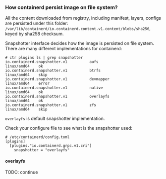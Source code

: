 ### How containerd persist image on file system?

All the content downloaded from registry, including manifest, layers, configs are
persisted under this folder: `/var/lib/containerd/io.containerd.content.v1.content/blobs/sha256`,
keyed by sha258 checksum.

Snapshotter interface decides how the image is persisted on file system. There are many different
implementations for containerd:

```
# ctr plugins ls | grep snapshotter
io.containerd.snapshotter.v1          aufs                     linux/amd64    ok
io.containerd.snapshotter.v1          btrfs                    linux/amd64    skip
io.containerd.snapshotter.v1          devmapper                linux/amd64    error
io.containerd.snapshotter.v1          native                   linux/amd64    ok
io.containerd.snapshotter.v1          overlayfs                linux/amd64    ok
io.containerd.snapshotter.v1          zfs                      linux/amd64    skip
```

`overlayfs` is default snapshotter implementation.

Check your configure file to see what is the snapshotter used:

```
# /etc/containerd/config.toml
[plugins]
  [plugins."io.containerd.grpc.v1.cri"]
    snapshotter = "overlayfs"
```

#### overlayfs

TODO: continue